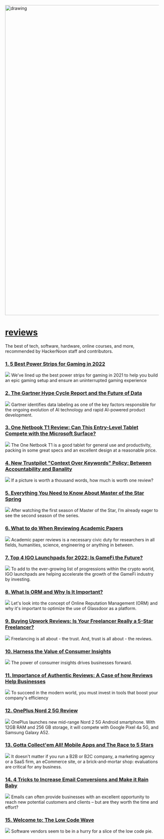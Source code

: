 <img src="https://hackernoon.com/banner-image.png" alt="drawing" width="1012"/>

# [reviews](https://hackernoon.com/tagged/reviews)
The best of tech, software, hardware, online courses, and more, recommended by HackerNoon staff and contributors.

### [1. 5 Best Power Strips for Gaming in 2022](https://hackernoon.com/best-power-strip-for-gaming)
![](https://cdn.hackernoon.com/images/ZFjrjKyru3ZAtV6LHrpdLvoZTLv2-k91035up.jpeg)
We’ve lined up the best power strips for gaming in 2021 to help you build an epic gaming setup and ensure an uninterrupted gaming experience


### [2. The Gartner Hype Cycle Report and the Future of Data ](https://hackernoon.com/the-gartner-hype-cycle-report-and-the-future-of-data)
![](https://cdn.hackernoon.com/images/M6G22rxQzLTqx37eMqcSVG1Ybvj2-g103o3n.jpeg)
Gartner identifies data labeling as one of the key factors responsible for the ongoing evolution of AI technology and rapid AI-powered product development. 

### [3. One Netbook T1 Review: Can This Entry-Level Tablet Compete with the Microsoft Surface?](https://hackernoon.com/one-netbook-t1-review-can-this-entry-level-tablet-compete-with-the-microsoft-surface)
![](https://cdn.hackernoon.com/images/NpclsXHLfPf1qjBCjmjlbDg2CFo1-3ud3i24.jpeg)
The One Netbook T1 is a good tablet for general use and productivity, packing in some great specs and an excellent design at a reasonable price.

### [4. New Trustpilot "Context Over Keywords" Policy: Between Accountability and Banality](https://hackernoon.com/new-trustpilot-context-over-keywords-policy-between-accountability-and-banality-oe1j347k)
![](https://hackernoon.com/images/LmkJG9CJCkeKroCwy3MciE5UHml1-v22n319p.jpeg)
If a picture is worth a thousand words, how much is worth one review?

### [5. Everything You Need to Know About Master of the Star Spring ](https://hackernoon.com/everything-you-need-to-know-about-master-of-the-star-spring)
![](https://cdn.hackernoon.com/images/jLnWCt2fSdOR5QjDq9zr2y03Yhe2-ixa3ql3.jpeg)
After watching the first season of Master of the Star, I’m already eager to see the second season of the series.

### [6. What to do When Reviewing Academic Papers](https://hackernoon.com/what-to-do-when-reviewing-academic-papers)
![](https://cdn.hackernoon.com/images/G6OScDcbO2V5YjMMDu4VMossUhU2-3t93qsz.jpeg)
Academic paper reviews is a necessary civic duty for researchers in all fields, humanities, science, engineering or anything in between. 

### [7. Top 4 IGO Launchpads for 2022: Is GameFi the Future?](https://hackernoon.com/top-4-igo-launchpads-for-2022-is-gamefi-the-future)
![](https://cdn.hackernoon.com/images/ARCWTrgYpoc531106B2eMedWoT42-rq93jwd.jpeg)
 To add to the ever-growing list of progressions within the crypto world, IGO launchpads are helping accelerate the growth of the GameFi industry by investing.

### [8. What Is ORM and Why Is It Important?](https://hackernoon.com/what-is-orm-and-why-is-it-important)
![](https://cdn.hackernoon.com/images/Up825JZF5yROkBJQEVNelNrvnOn1-tt038gp.jpeg)
Let's look into the concept of Online Reputation Management (ORM) and why it's important to optimize the use of Glassdoor as a platform.

### [9. Buying Upwork Reviews: Is Your Freelancer Really a 5-Star Freelancer?](https://hackernoon.com/we-need-to-talk-about-upwork-reviews-954n3zbx)
![](images/lw3w3zil.jpg)
Freelancing is all about - the trust. And, trust is all about - the reviews. 

### [10. Harness the Value of Consumer Insights ](https://hackernoon.com/harness-the-value-of-consumer-insights)
![](https://cdn.hackernoon.com/images/dFW9aLMnLpgfjylixlaQdWQLp2C3-kl13onp.jpeg)
The power of consumer insights drives businesses forward. 

### [11. Importance of Authentic Reviews: A Case of how Reviews Help Businesses](https://hackernoon.com/importance-of-authentic-reviews-a-case-of-how-reviews-help-businesses)
![](https://cdn.hackernoon.com/images/da7H4NzOhAdhje46xkTgaLorF5m2-o19318i.jpeg)
To succeed in the modern world, you must invest in tools that boost your company's efficiency

### [12. OnePlus Nord 2 5G Review](https://hackernoon.com/oneplus-nord-2-5g-review-r71g37hu)
![](https://cdn.hackernoon.com/images/0yoL1qaNrbha3fHvYlEynf39lG12-0y4a35mk.jpeg)
OnePlus launches new mid-range Nord 2 5G Android smartphone. With 12GB RAM and 256 GB storage, it will compete with Google Pixel 4a 5G, and Samsung Galaxy A52.

### [13. Gotta Collect'em All! Mobile Apps and The Race to 5 Stars](https://hackernoon.com/gotta-collectem-all-mobile-apps-and-the-race-to-5-stars)
![](https://cdn.hackernoon.com/images/ouIf9OWDjkQeJvOhcgl883A8NZw2-gpa3q07.jpeg)
It doesn't matter if you run a B2B or B2C company, a marketing agency or a SaaS firm, an eCommerce site, or a brick-and-mortar shop: evaluations are critical for any business.

### [14. 4 Tricks to Increase Email Conversions and Make it Rain Baby](https://hackernoon.com/4-tricks-to-increase-email-conversions-and-make-it-rain-baby)
![](https://cdn.hackernoon.com/images/M6G22rxQzLTqx37eMqcSVG1Ybvj2-yu03ozw.jpeg)
Emails can often provide businesses with an excellent opportunity to reach new potential customers and clients – but are they worth the time and effort?

### [15. Welcome to: The Low Code Wave](https://hackernoon.com/welcome-to-the-low-code-wave)
![](https://cdn.hackernoon.com/images/M6G22rxQzLTqx37eMqcSVG1Ybvj2-ue13opg.jpeg)
Software vendors seem to be in a hurry for a slice of the low code pie. 

